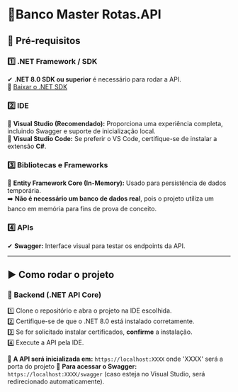 # 🚀Banco Master Rotas.API

## 📌 Pré-requisitos

### 1️⃣ .NET Framework / SDK  
✔ **.NET 8.0 SDK ou superior** é necessário para rodar a API.  
🔗 [Baixar o .NET SDK](https://dotnet.microsoft.com/en-us/download)  

### 2️⃣ IDE  
🔹 **Visual Studio (Recomendado):** Proporciona uma experiência completa, incluindo Swagger e suporte de inicialização local.  
🔹 **Visual Studio Code:** Se preferir o VS Code, certifique-se de instalar a extensão **C#**.  

### 3️⃣ Bibliotecas e Frameworks  
📌 **Entity Framework Core (In-Memory):** Usado para persistência de dados temporária.  
➡️ **Não é necessário um banco de dados real**, pois o projeto utiliza um banco em memória para fins de prova de conceito.  

### 4️⃣ APIs  
✔ **Swagger:** Interface visual para testar os endpoints da API.  

---

## ▶️ Como rodar o projeto  

### 🔹 Backend (.NET API Core)  

1️⃣ Clone o repositório e abra o projeto na IDE escolhida.  
2️⃣ Certifique-se de que o .NET 8.0 está instalado corretamente.  
3️⃣ Se for solicitado instalar certificados, **confirme** a instalação.  
4️⃣ Execute a API pela IDE.  

🔹 **A API será inicializada em:** `https://localhost:XXXX`  onde 'XXXX' será a porta do projeto
🔹 **Para acessar o Swagger:** `https://localhost:XXXX/swagger` (caso esteja no Visual Studio, será redirecionado automaticamente).  
